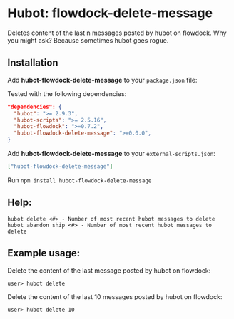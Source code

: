 # Hubot: flowdock-delete-message

Deletes content of the last n messages posted by hubot on flowdock.  Why
you might ask?  Because sometimes hubot goes rogue.

## Installation

Add **hubot-flowdock-delete-message** to your `package.json` file:

Tested with the following dependencies:
```json
"dependencies": {
  "hubot": ">= 2.9.3",
  "hubot-scripts": ">= 2.5.16",
  "hubot-flowdock": ">=0.7.2",
  "hubot-flowdock-delete-message": ">=0.0.0",
}
```

Add **hubot-flowdock-delete-message** to your `external-scripts.json`:

```json
["hubot-flowdock-delete-message"]
```

Run `npm install hubot-flowdock-delete-message`

## Help:

```
hubot delete <#> - Number of most recent hubot messages to delete
hubot abandon ship <#> - Number of most recent hubot messages to delete
```

## Example usage:

Delete the content of the last message posted by hubot on flowdock:
```
user> hubot delete
```

Delete the content of the last 10 messages posted by hubot on flowdock:
```
user> hubot delete 10
```
